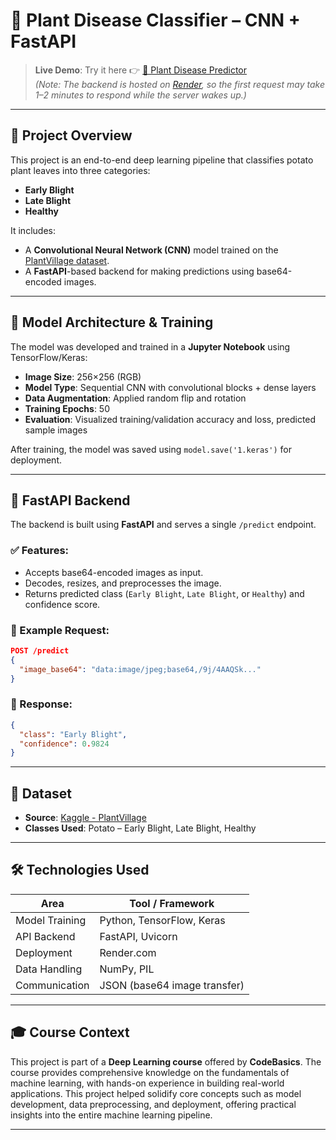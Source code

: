 # 🌿 Plant Disease Classifier – CNN + FastAPI

> **Live Demo**: Try it here 👉 [🔗 Plant Disease Predictor](https://your-render-url.com)  
> _(Note: The backend is hosted on [Render](https://potato-disease-classifier-frontend.onrender.com), so the first request may take 1–2 minutes to respond while the server wakes up.)_

---

## 📌 Project Overview

This project is an end-to-end deep learning pipeline that classifies potato plant leaves into three categories:
- **Early Blight**
- **Late Blight**
- **Healthy**

It includes:
- A **Convolutional Neural Network (CNN)** model trained on the [PlantVillage dataset](https://www.kaggle.com/datasets/arjuntejaswi/plant-village?resource=download).
- A **FastAPI**-based backend for making predictions using base64-encoded images.
---

## 🧠 Model Architecture & Training

The model was developed and trained in a **Jupyter Notebook** using TensorFlow/Keras:

- **Image Size**: 256×256 (RGB)
- **Model Type**: Sequential CNN with convolutional blocks + dense layers
- **Data Augmentation**: Applied random flip and rotation
- **Training Epochs**: 50
- **Evaluation**: Visualized training/validation accuracy and loss, predicted sample images

After training, the model was saved using `model.save('1.keras')` for deployment.

---

## 🚀 FastAPI Backend

The backend is built using **FastAPI** and serves a single `/predict` endpoint.

### ✅ Features:
- Accepts base64-encoded images as input.
- Decodes, resizes, and preprocesses the image.
- Returns predicted class (`Early Blight`, `Late Blight`, or `Healthy`) and confidence score.

### 🔧 Example Request:
```json
POST /predict
{
  "image_base64": "data:image/jpeg;base64,/9j/4AAQSk..."
}
```

### 🔁 Response:
```json
{
  "class": "Early Blight",
  "confidence": 0.9824
}
```

---

## 📂 Dataset

- **Source**: [Kaggle - PlantVillage](https://www.kaggle.com/datasets/arjuntejaswi/plant-village?resource=download)
- **Classes Used**: Potato – Early Blight, Late Blight, Healthy

---

## 🛠️ Technologies Used

| Area           | Tool / Framework       |
|----------------|------------------------|
| Model Training | Python, TensorFlow, Keras |
| API Backend    | FastAPI, Uvicorn       |
| Deployment     | Render.com             |
| Data Handling  | NumPy, PIL             |
| Communication  | JSON (base64 image transfer) |

---

## 🎓 Course Context

This project is part of a **Deep Learning course** offered by **CodeBasics**. The course provides comprehensive knowledge on the fundamentals of machine learning, with hands-on experience in building real-world applications. This project helped solidify core concepts such as model development, data preprocessing, and deployment, offering practical insights into the entire machine learning pipeline.

---

